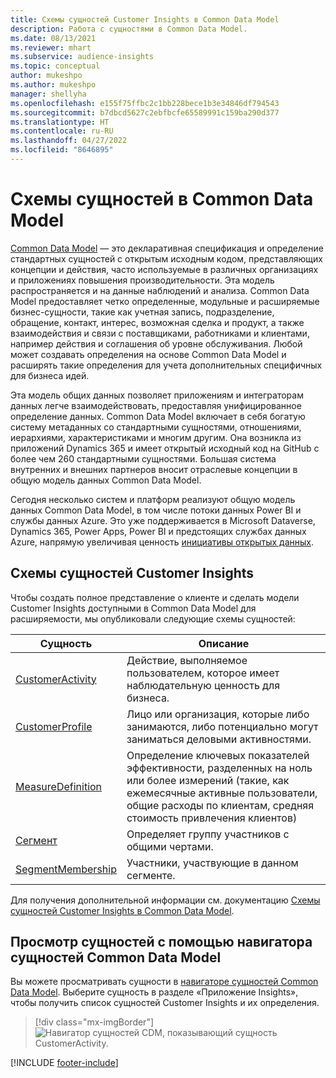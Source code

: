 ```yaml
---
title: Схемы сущностей Customer Insights в Common Data Model
description: Работа с сущностями в Common Data Model.
ms.date: 08/13/2021
ms.reviewer: mhart
ms.subservice: audience-insights
ms.topic: conceptual
author: mukeshpo
ms.author: mukeshpo
manager: shellyha
ms.openlocfilehash: e155f75ffbc2c1bb228bece1b3e34846df794543
ms.sourcegitcommit: b7dbcd5627c2ebfbcfe65589991c159ba290d377
ms.translationtype: HT
ms.contentlocale: ru-RU
ms.lasthandoff: 04/27/2022
ms.locfileid: "8646895"
---
```

# <a name="entity-schemas-in-common-data-model"></a>Схемы сущностей в Common Data Model



[Common Data Model](/common-data-model/) — это декларативная спецификация и определение стандартных сущностей с открытым исходным кодом, представляющих концепции и действия, часто используемые в различных организациях и приложениях повышения производительности. Эта модель распространяется и на данные наблюдений и анализа. Common Data Model предоставляет четко определенные, модульные и расширяемые бизнес-сущности, такие как учетная запись, подразделение, обращение, контакт, интерес, возможная сделка и продукт, а также взаимодействия и связи с поставщиками, работниками и клиентами, например действия и соглашения об уровне обслуживания. Любой может создавать определения на основе Common Data Model и расширять такие определения для учета дополнительных специфичных для бизнеса идей.

Эта модель общих данных позволяет приложениям и интеграторам данных легче взаимодействовать, предоставляя унифицированное определение данных. Common Data Model включает в себя богатую систему метаданных со стандартными сущностями, отношениями, иерархиями, характеристиками и многим другим. Она возникла из приложений Dynamics 365 и имеет открытый исходный код на GitHub с более чем 260 стандартными сущностями. Большая система внутренних и внешних партнеров вносит отраслевые концепции в общую модель данных Common Data Model.

Сегодня несколько систем и платформ реализуют общую модель данных Common Data Model, в том числе потоки данных Power BI и службы данных Azure. Это уже поддерживается в Microsoft Dataverse, Dynamics 365, Power Apps, Power BI и предстоящих службах данных Azure, напрямую увеличивая ценность [инициативы открытых данных](https://www.microsoft.com/open-data-initiative).

## <a name="customer-insights-entity-schemas"></a>Схемы сущностей Customer Insights

Чтобы создать полное представление о клиенте и сделать модели Customer Insights доступными в Common Data Model для расширяемости, мы опубликовали следующие схемы сущностей:

| Сущность | Описание |
|---------|---------|
|[CustomerActivity](/common-data-model/schema/core/applicationcommon/foundationcommon/crmcommon/solutions/customerinsights/customeractivity) | Действие, выполняемое пользователем, которое имеет наблюдательную ценность для бизнеса. |
|[CustomerProfile](/common-data-model/schema/core/applicationcommon/foundationcommon/crmcommon/solutions/customerinsights/customerprofile) | Лицо или организация, которые либо занимаются, либо потенциально могут заниматься деловыми активностями. |
|[MeasureDefinition](/common-data-model/schema/core/applicationcommon/foundationcommon/crmcommon/solutions/customerinsights/measuredefinition) | Определение ключевых показателей эффективности, разделенных на ноль или более измерений (такие, как ежемесячные активные пользователи, общие расходы по клиентам, средняя стоимость привлечения клиентов) |
|[Сегмент](/common-data-model/schema/core/applicationcommon/foundationcommon/crmcommon/solutions/customerinsights/segment) | Определяет группу участников с общими чертами. |
|[SegmentMembership](/common-data-model/schema/core/applicationcommon/foundationcommon/crmcommon/solutions/customerinsights/segmentmembership) | Участники, участвующие в данном сегменте. |

Для получения дополнительной информации см. документацию [Схемы сущностей Customer Insights в Common Data Model](/common-data-model/schema/core/applicationcommon/foundationcommon/crmcommon/solutions/customerinsights/overview).

## <a name="view-entities-using-the-common-data-model-entity-navigator"></a>Просмотр сущностей с помощью навигатора сущностей Common Data Model

Вы можете просматривать сущности в [навигаторе сущностей Common Data Model](https://microsoft.github.io/CDM/). Выберите сущность в разделе «Приложение Insights», чтобы получить список сущностей Customer Insights и их определения.
> [!div class="mx-imgBorder"]
> ![Навигатор сущностей CDM, показывающий сущность CustomerActivity.](media/CDM-entity-navigator.png "Навигатор сущностей CDM, показывающий сущность CustomerActivity")


[!INCLUDE [footer-include](includes/footer-banner.md)]
